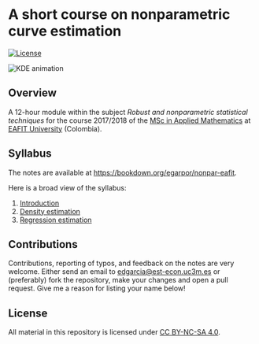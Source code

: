 # A short course on nonparametric curve estimation

[![License](https://img.shields.io/badge/license-CC_BY--NC--SA_4.0-blue.svg)](https://creativecommons.org/licenses/by-nc-sa/4.0/)

![KDE animation](https://github.com/egarpor/nonpar-eafit/blob/master/images/images/kde.gif)

## Overview

A 12-hour module within the subject *Robust and nonparametric statistical techniques* for the course 2017/2018 of the [MSc in Applied Mathematics](http://www.eafit.edu.co/programas-academicos/posgrado/maestria-matematicas-aplicadas/Paginas/inicio.aspx) at [EAFIT University](http://www.eafit.edu.co/) (Colombia).

## Syllabus

The notes are available at <https://bookdown.org/egarpor/nonpar-eafit>. 

Here is a broad view of the syllabus:

1. [Introduction](https://bookdown.org/egarpor/nonpar-eafit)
2. [Density estimation](https://bookdown.org/egarpor/nonpar-eafit/dens.html)
3. [Regression estimation](https://bookdown.org/egarpor/nonpar-eafit/reg.html)

## Contributions

Contributions, reporting of typos, and feedback on the notes are very welcome. Either send an email to <edgarcia@est-econ.uc3m.es> or (preferably) fork the repository, make your changes and open a pull request. Give me a reason for listing your name below!

## License

All material in this repository is licensed under [CC BY-NC-SA 4.0](https://creativecommons.org/licenses/by-nc-sa/4.0/).